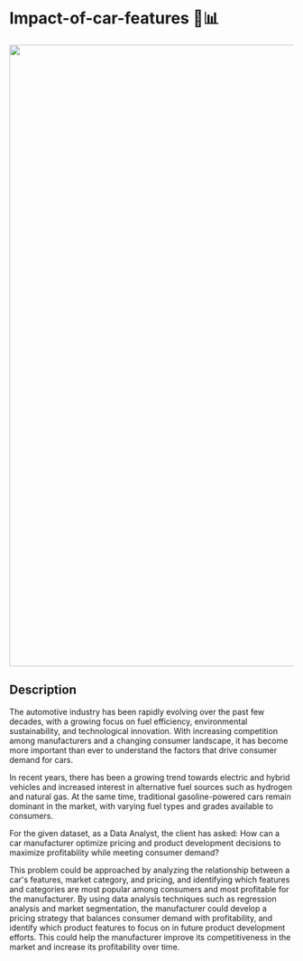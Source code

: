 # Impact-of-car-features 🚗📊

<img src="https://png.pngtree.com/background/20230412/original/pngtree-city-%E2%80%8B%E2%80%8Bhighway-car-chase-advertising-background-picture-image_2401420.jpg" width=1100px>

## Description

The automotive industry has been rapidly evolving over the past few decades, with a growing focus on fuel efficiency, environmental sustainability, and technological innovation. With increasing competition among manufacturers and a changing consumer landscape, it has become more important than ever to understand the factors that drive consumer demand for cars.

In recent years, there has been a growing trend towards electric and hybrid vehicles and increased interest in alternative fuel sources such as hydrogen and natural gas. At the same time, traditional gasoline-powered cars remain dominant in the market, with varying fuel types and grades available to consumers.

For the given dataset, as a Data Analyst, the client has asked: How can a car manufacturer optimize pricing and product development decisions to maximize profitability while meeting consumer demand?

This problem could be approached by analyzing the relationship between a car's features, market category, and pricing, and identifying which features and categories are most popular among consumers and most profitable for the manufacturer. By using data analysis techniques such as regression analysis and market segmentation, the manufacturer could develop a pricing strategy that balances consumer demand with profitability, and identify which product features to focus on in future product development efforts. This could help the manufacturer improve its competitiveness in the market and increase its profitability over time.
